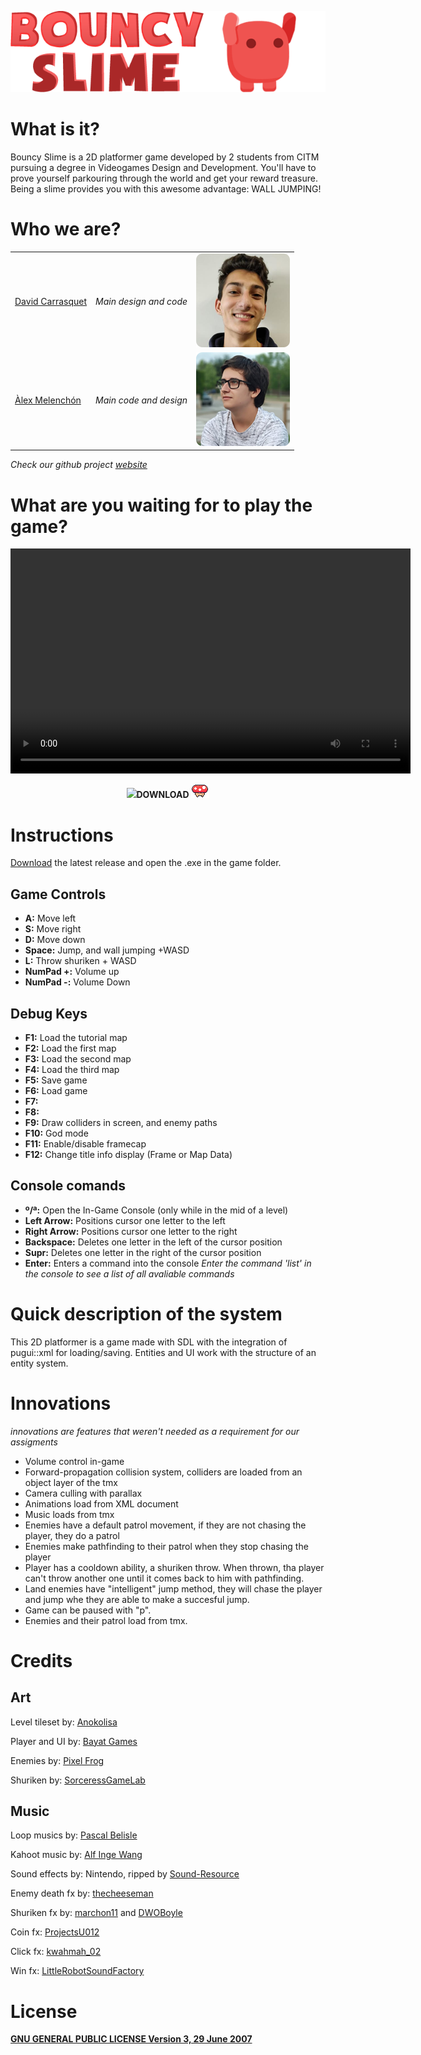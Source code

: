 <p align="left"> 
	<img src="https://github.com/AlexMelenchon/BouncySlime-XMatSigma/blob/master/docs/bs.png?raw=true">
</p>

# What is it?

Bouncy Slime is a 2D platformer game developed by 2 students from CITM pursuing a degree in Videogames Design and Development.
You'll have to prove yourself parkouring through the world and get your reward treasure. Being a slime provides you with this awesome advantage: WALL JUMPING!


# Who we are?

<table>  
  <tr>
    <td> <a href="https://github.com/davidcarrasquet">David Carrasquet</a></td>
    <td> <em>Main design and code</em></td>    
    <td> <img src="https://github.com/AlexMelenchon/BouncySlime-XMatSigma/blob/master/docs/david.png?raw=true"> </td>    
  </tr>
  <tr>
    <td><a href="https://github.com/AlexMelenchon">Àlex Melenchón</a></td>
    <td><em>Main code and design</em></td>     
    <td> <img src="https://github.com/AlexMelenchon/BouncySlime-XMatSigma/blob/master/docs/alex.png?raw=true"> </td>
  </tr>
</table>

<em>Check our github project <a href="https://github.com/AlexMelenchon/BouncySlime-XMatSigma">website</a></em>

 
# What are you waiting for to play the game?



<p align="center"> 
 	<video src="https://github.com/AlexMelenchon/BouncySlime-XMatSigma/blob/master/docs/trailer.mp4?raw=true" width="640" height="360" controls preload></video>	
</p>

<p align="center">
<img src="https://github.com/AlexMelenchon/BouncySlime-XMatSigma/releases/download/3.0/Bouncy.Slime.rar"><strong>DOWNLOAD</strong></a> <img src="https://github.com/AlexMelenchon/BouncySlime-XMatSigma/blob/master/docs/mushroom.gif?raw=true"> 
</p>

# Instructions

<a href="https://alexmelenchon.github.io/BouncySlime-XMatSigma#what-are-you-waiting-for-to-play-the-game">Download</a> the latest release and open the .exe in the game folder.

## Game Controls 

+ <strong>A:</strong>  		 Move left
+ <strong>S:</strong>		 Move right
+ <strong>D:</strong>		 Move down
+ <strong>Space:</strong>	 Jump, and wall jumping +WASD
+ <strong>L:</strong>		 Throw shuriken + WASD
+ <strong>NumPad +:</strong>     Volume up
+ <strong>NumPad -:</strong>	 Volume Down

## Debug Keys

+ <strong>F1:</strong>  	 Load the tutorial map		
+ <strong>F2:</strong>		 Load the first map
+ <strong>F3:</strong>		 Load the second map
+ <strong>F4:</strong>	 	 Load the third map
+ <strong>F5:</strong>		 Save game
+ <strong>F6:</strong>           Load game
+ <strong>F7:</strong>           
+ <strong>F8:</strong>	         
+ <strong>F9:</strong>		 Draw colliders in screen, and enemy paths
+ <strong>F10:</strong>          God mode
+ <strong>F11:</strong>	     	 Enable/disable framecap
+ <strong>F12:</strong> 	 Change title info display (Frame or Map Data)

## Console comands 

+ <strong>º/ª:</strong> Open the In-Game Console (only while in the mid of a level) 
+ <strong>Left Arrow:</strong> Positions cursor one letter to the left
+ <strong>Right Arrow:</strong> Positions cursor one letter to the right
+ <strong>Backspace:</strong> Deletes one letter in the left of the cursor position
+ <strong>Supr:</strong> Deletes one letter in the right of the cursor position
+ <strong>Enter:</strong> Enters a command into the console
_Enter the command 'list' in the console to see a list of all avaliable commands_


# Quick description of the system

This 2D platformer is a game made with SDL with the integration of pugui::xml for loading/saving. Entities and UI work with the structure of an entity system.

# Innovations

_innovations are features that weren't needed as a requirement for our assigments_

- Volume control in-game
- Forward-propagation collision system, colliders are loaded from an object layer of the tmx
- Camera culling with parallax
- Animations load from XML document
- Music loads from tmx
- Enemies have a default patrol movement, if they are not chasing the player, they do a patrol
- Enemies make pathfinding to their patrol when they stop chasing the player
- Player has a cooldown ability, a shuriken throw. When thrown, tha player can't throw another one until it comes back to him with pathfinding. 
- Land enemies have "intelligent" jump method, they will chase the player and jump whe they are able to make a succesful jump.
- Game can be paused with "p".
- Enemies and their patrol load from tmx.

# Credits

## Art

 Level tileset by: <a href="https://anokolisa.itch.io/">Anokolisa</a>
 
 Player and UI by: <a href="https://bayat.itch.io/">Bayat Games</a> 
 
 Enemies by: <a href="https://pixel-frog.itch.io/">Pixel Frog</a> 
 
 Shuriken by: <a href="https://sorceressgamelab.itch.io/">SorceressGameLab</a> 

## Music

 Loop musics by: <a href="https://soundcloud.com/pascalbelisle">Pascal Belisle</a> 

 Kahoot music by: <a href="https://kahoot.com/library/kahoot-sheet-music/">Alf Inge Wang</a>  
 
 Sound effects by: Nintendo, ripped by <a href="https://www.sounds-resource.com/wii/ssbb/">Sound-Resource</a>  
 
 Enemy death fx by: <a href="https://freesound.org/people/thecheeseman/sounds/44430/">thecheeseman</a>

 Shuriken fx by: <a href="https://freesound.org/people/marchon11/sounds/493224/">marchon11</a> and <a href="https://freesound.org/people/DWOBoyle/sounds/144266/">DWOBoyle</a> 

 Coin fx: <a href="https://freesound.org/people/ProjectsU012/sounds/341695/">ProjectsU012</a>

 Click fx: <a href="https://freesound.org/people/kwahmah_02/sounds/256116/">kwahmah_02</a>

 Win fx: <a href="https://freesound.org/people/LittleRobotSoundFactory/">LittleRobotSoundFactory</a>
 


# License
<a href="https://github.com/AlexMelenchon/BouncySlime-XMatSigma/blob/master/LICENSE"><strong>GNU GENERAL PUBLIC LICENSE Version 3, 29 June 2007</strong></a>
